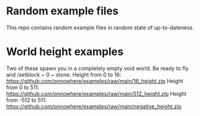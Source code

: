 # Random example files

This repo contains random example files in random state of up-to-dateness.


# World height examples
Two of these spawn you in a completely empty void world. Be ready to fly and /setblock ~ 0 ~ stone.
Height from 0 to 16: https://github.com/onnowhere/examples/raw/main/16_height.zip
Height from 0 to 511: https://github.com/onnowhere/examples/raw/main/512_height.zip
Height from -512 to 511: https://github.com/onnowhere/examples/raw/main/negative_height.zip
